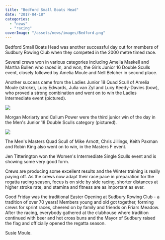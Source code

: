 ```yaml
---
title: "Bedford Small Boats Head"
date: "2017-04-18"
categories: 
  - "news"
  - "racing"
coverImage: "/assets/news/images/Bedford.png"
---
```


Bedford Small Boats Head was another successful day out for members of Sudbury Rowing Club when they competed in the 2000 metre timed race.

Several crews won in various categories including Amelia Maskell and Martha Bullen who raced in, and won, the Girls Junior 16 Double Sculls event, closely followed by Amelia Moule and Nell Belcher in second place.

Another success came from the Ladies Junior 18 Quad Scull of Amelia Moule (stroke), Lucy Edwards, Julia van Zyl and Lucy Keedy-Davies (bow), who proved a strong combination and went on to win the Ladies Intermediate event (pictured).

[![](/assets/news/images/Junior-Quad.jpeg)](http://sudburyrowingclub.org.uk/wp-content/uploads/2017/04/Junior-Quad.jpeg)

Morgan Moriarty and Callum Power were the third junior win of the day in the Men's Junior 18 Double Sculls category (pictured).

[![](/assets/news/images/Callum-and-Morgan.jpeg)](http://sudburyrowingclub.org.uk/wp-content/uploads/2017/04/Callum-and-Morgan.jpeg)

The Men's Masters Quad Scull of Mike Arnott, Chris Jillings, Keith Paxman and Robin King also went on to win, in the Masters F event.

Jen Titterington won the Women's Intermediate Single Sculls event and is showing some very good form.

Crews are producing some excellent results and the Winter training is really paying off. As the crews now adapt their race pace in preparation for the regatta racing season, focus is on side by side racing, shorter distances at higher stroke rate, and stamina and fitness are as important as ever.

Good Friday was the traditional Easter Opening at Sudbury Rowing Club - a tradition of over 70 years! Members young and old got together, forming crews for sprint races, cheered on by family and friends on Friars Meadow. After the racing, everybody gathered at the clubhouse where tradition continued with beer and hot cross buns and the Mayor of Sudbury raised the flag and officially opened the regatta season.

Susie Moule.
